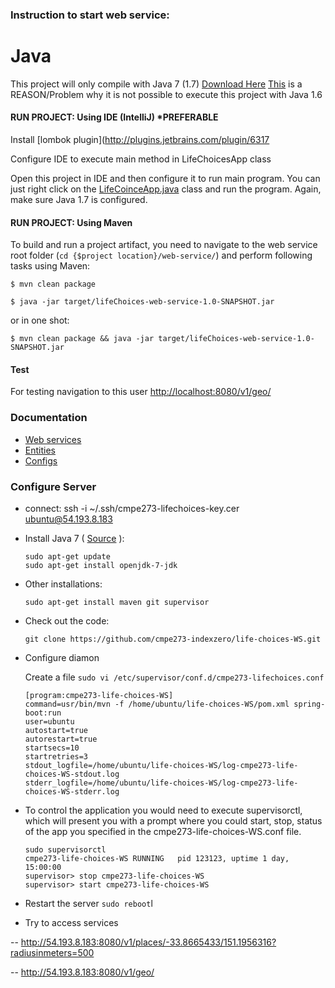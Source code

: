 ### Instruction to start web service:

Java
====
This project will only compile with Java 7 (1.7) [Download Here](http://www.oracle.com/technetwork/java/javase/downloads/jdk7-downloads-1880260.html)
[This](https://github.com/spring-projects/spring-boot/pull/497) is a REASON/Problem why it is not possible to execute this project with Java 1.6

#### RUN PROJECT: Using IDE (IntelliJ) *PREFERABLE

Install [lombok plugin](http://plugins.jetbrains.com/plugin/6317

Configure IDE to execute main method in LifeChoicesApp class

Open this project in IDE and then configure it to run main program. You can just right click on the [LifeCoinceApp.java](https://github.com/cmpe273-indexzero/life-choices-WS/blob/master/src/main/java/edu/sjsu/cmpe283/lifechoices/LifeChoicesApp.java) class and run the program. Again, make sure Java 1.7 is configured.

#### RUN PROJECT: Using Maven
To build and run a project artifact, you need to navigate to the web service root folder (`cd {$project location}/web-service/`) and perform following tasks using Maven:

`$ mvn clean package`

`$ java -jar target/lifeChoices-web-service-1.0-SNAPSHOT.jar`

or in one shot:

`$ mvn clean package && java -jar target/lifeChoices-web-service-1.0-SNAPSHOT.jar`



#### Test
For testing navigation to this user [http://localhost:8080/v1/geo/](http://localhost:8080/v1/geo/)

### Documentation
- [Web services](https://github.com/cmpe273-indexzero/life-choices-WS/tree/master/src/main/java/edu/sjsu/cmpe283/lifechoices/webservices)
- [Entities](https://github.com/cmpe273-indexzero/life-choices-WS/tree/master/src/main/java/edu/sjsu/cmpe283/lifechoices/entities)
- [Configs](https://github.com/cmpe273-indexzero/life-choices-WS/tree/master/src/main/java/edu/sjsu/cmpe283/lifechoices/config)


### Configure Server

- connect: ssh -i ~/.ssh/cmpe273-lifechoices-key.cer ubuntu@54.193.8.183

- Install Java 7 ( [Source](http://stackoverflow.com/a/16263651/51230) ):

    ```
    sudo apt-get update
    sudo apt-get install openjdk-7-jdk
    ```

- Other installations:
    ```
    sudo apt-get install maven git supervisor
    ```

- Check out the code:
    ```
    git clone https://github.com/cmpe273-indexzero/life-choices-WS.git
    ```

- Configure diamon

    Create a file `sudo vi /etc/supervisor/conf.d/cmpe273-lifechoices.conf`

    ```
    [program:cmpe273-life-choices-WS]
    command=usr/bin/mvn -f /home/ubuntu/life-choices-WS/pom.xml spring-boot:run
    user=ubuntu
    autostart=true
    autorestart=true
    startsecs=10
    startretries=3
    stdout_logfile=/home/ubuntu/life-choices-WS/log-cmpe273-life-choices-WS-stdout.log
    stderr_logfile=/home/ubuntu/life-choices-WS/log-cmpe273-life-choices-WS-stderr.log
    ```

- To control the application you would need to execute supervisorctl, which will present
you with a prompt where you could start, stop, status of the app you specified in the cmpe273-life-choices-WS.conf file.

    ```
    sudo supervisorctl
    cmpe273-life-choices-WS RUNNING   pid 123123, uptime 1 day, 15:00:00
    supervisor> stop cmpe273-life-choices-WS
    supervisor> start cmpe273-life-choices-WS
    ```

- Restart the server `sudo reboot`l

- Try to access services

-- http://54.193.8.183:8080/v1/places/-33.8665433/151.1956316?radiusinmeters=500

-- http://54.193.8.183:8080/v1/geo/

